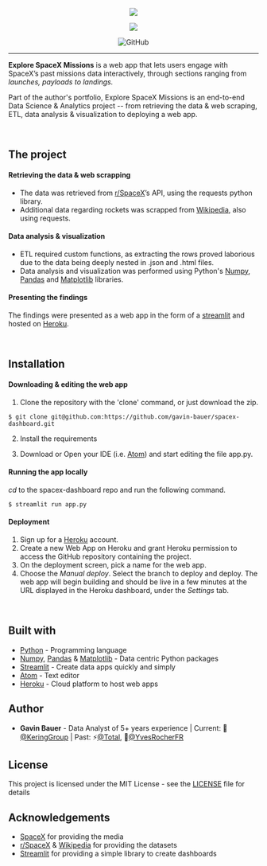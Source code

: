 <p align="center"><img src="https://github.com/gavin-bauer/spacex-dashboard/blob/master/img/header.png"></p>


<p align="center">
  <img src="https://github.com/gavin-bauer/spacex-dashboard/blob/master/img/demo.gif?raw=1" hspace="4">
</p>

<p align="center">
  <img alt="GitHub" src="https://img.shields.io/github/license/gavin-bauer/spacex-dashboard">
</p>

---

**Explore SpaceX Missions** is a web app that lets users engage with SpaceX’s past missions data interactively, through sections ranging from _launches, payloads to landings._

Part of the author's portfolio, Explore SpaceX Missions is an end-to-end Data Science & Analytics project -- from retrieving the data & web scraping, ETL, data analysis & visualization to deploying a web app.

<br/>

## The project

#### Retrieving the data & web scrapping
- The data was retrieved from [r/SpaceX](https://github.com/r-spacex/SpaceX-API)’s API, using the requests python library.
- Additional data regarding rockets was scrapped from [Wikipedia](https://www.wikipedia.org/), also using requests.

#### Data analysis & visualization
- ETL required custom functions, as extracting the rows proved laborious due to the data being deeply nested in .json and .html files. 
- Data analysis and visualization was performed using Python's [Numpy](https://numpy.org/), [Pandas](https://pandas.pydata.org/) and [Matplotlib](https://matplotlib.org/) libraries.

#### Presenting the findings

The findings were presented as a web app in the form of a [streamlit](https://www.streamlit.io/) and hosted on [Heroku](https://dashboard.heroku.com/login).

<br/>

## Installation

#### Downloading & editing the web app

1. Clone the repository with the 'clone' command, or just download the zip.

```
$ git clone git@github.com:https://github.com/gavin-bauer/spacex-dashboard.git
```

2. Install the requirements

3. Download or Open your IDE (i.e. [Atom](https://atom.io/)) and start editing the file app.py.

#### Running the app locally

*cd* to the spacex-dashboard repo and run the following command.

```
$ streamlit run app.py
```

#### Deployment

1. Sign up for a [Heroku](https://dashboard.heroku.com/login) account.
2. Create a new Web App on Heroku and grant Heroku permission to access the GitHub repository containing the project.
3. On the deployment screen, pick a name for the web app.
4. Choose the *Manual deploy*. Select the branch to deploy and deploy. The web app will begin building and should be live in a few minutes at the URL displayed in the Heroku dashboard, under the *Settings* tab.

<br/>

## Built with

* [Python](https://www.python.org/) - Programming language
* [Numpy](https://numpy.org/), [Pandas](https://pandas.pydata.org/) & [Matplotlib](https://matplotlib.org/) - Data centric Python packages
* [Streamlit](https://www.streamlit.io/) - Create data apps quickly and simply
* [Atom](https://atom.io/) - Text editor
* [Heroku](https://render.com/) - Cloud platform to host web apps

## Author

* **Gavin Bauer** - Data Analyst of 5+ years experience | Current: 🦉[@KeringGroup](https://www.kering.com/) | Past: ⚡[@Total](https://www.total.com/en), 🌱[@YvesRocherFR](https://groupe-rocher.com/en)

## License

This project is licensed under the MIT License - see the [LICENSE](LICENSE) file for details

## Acknowledgements
* [SpaceX](https://www.spacex.com/) for providing the media
* [r/SpaceX](https://github.com/r-spacex/SpaceX-API) & [Wikipedia](https://www.wikipedia.org/) for providing the datasets
* [Streamlit](https://www.streamlit.io/) for providing a simple library to create dashboards
